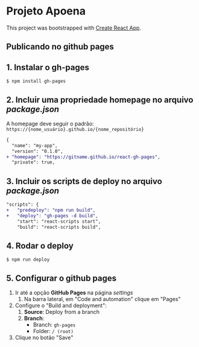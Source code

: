 # Projeto Apoena

This project was bootstrapped with [Create React App](https://github.com/facebook/create-react-app).

## Publicando no github pages

## 1. Instalar o gh-pages
```shell
$ npm install gh-pages
```

## 2. Incluir uma propriedade **homepage** no arquivo *package.json* 

A homepage deve seguir o padrão: `https://{nome_usuário}.github.io/{nome_repositório}`

```diff
{
  "name": "my-app",
  "version": "0.1.0",
+ "homepage": "https://gitname.github.io/react-gh-pages",
  "private": true,
```

## 3. Incluir os scripts de deploy no arquivo *package.json*
```diff
"scripts": {
+   "predeploy": "npm run build",
+   "deploy": "gh-pages -d build",
    "start": "react-scripts start",
    "build": "react-scripts build",
```

## 4. Rodar o deploy

```shell
$ npm run deploy
```
## 5. Configurar o github pages

1. Ir até a opção **GitHub Pages** na página *settings*
   1. Na barra lateral, em "Code and automation" clique em "Pages"
1. Configure o "Build and deployment": 
   1. **Source**: Deploy from a branch
   2. **Branch**: 
      - Branch: `gh-pages`
      - Folder: `/ (root)`
1. Clique no botão "Save"
